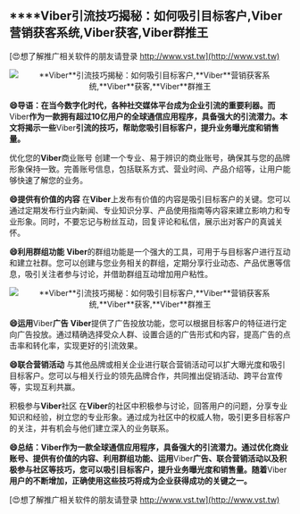 ## ****Viber**引流技巧揭秘：如何吸引目标客户,**Viber**营销获客系统,**Viber**获客,**Viber**群推王**

[😍想了解推广相关软件的朋友请登录 http://www.vst.tw](http://www.vst.tw)

 <center><img src="https://vst.tw/MP4/tuiguang/png/2.png" alt="**Viber**引流技巧揭秘：如何吸引目标客户,**Viber**营销获客系统,**Viber**获客,**Viber**群推王"></center>

**😄导语：在当今数字化时代，各种社交媒体平台成为企业引流的重要利器。而**Viber**作为一款拥有超过10亿用户的全球通信应用程序，具备强大的引流潜力。本文将揭示一些**Viber**引流的技巧，帮助您吸引目标客户，提升业务曝光度和销售量。**

优化您的**Viber**商业账号
创建一个专业、易于辨识的商业账号，确保其与您的品牌形象保持一致。完善账号信息，包括联系方式、营业时间、产品介绍等，让用户能够快速了解您的业务。

**😄提供有价值的内容**
在**Viber**上发布有价值的内容是吸引目标客户的关键。您可以通过定期发布行业内新闻、专业知识分享、产品使用指南等内容来建立影响力和专业形象。同时，不要忘记与粉丝互动，回复评论和私信，展示出对客户的真诚关怀。

**😄利用群组功能**
**Viber**的群组功能是一个强大的工具，可用于与目标客户进行互动和建立社群。您可以创建与您业务相关的群组，定期分享行业动态、产品优惠等信息，吸引关注者参与讨论，并借助群组互动增加用户粘性。

 <center><img src="https://vst.tw/MP4/tuiguang/png/7.png" alt="**Viber**引流技巧揭秘：如何吸引目标客户,**Viber**营销获客系统,**Viber**获客,**Viber**群推王"></center>

**😄运用**Viber**广告**
**Viber**提供了广告投放功能，您可以根据目标客户的特征进行定向广告投放。通过精确选择受众人群、设置合适的广告形式和内容，提高广告的点击率和转化率，实现更好的引流效果。

**😄联合营销活动**
与其他品牌或相关企业进行联合营销活动可以扩大曝光度和吸引目标客户。您可以与相关行业的领先品牌合作，共同推出促销活动、跨平台宣传等，实现互利共赢。

积极参与**Viber**社区
在**Viber**的社区中积极参与讨论，回答用户的问题，分享专业知识和经验，树立您的专业形象。通过成为社区中的权威人物，吸引更多目标客户的关注，并有机会与他们建立深入的业务联系。

**😄总结：**Viber**作为一款全球通信应用程序，具备强大的引流潜力。通过优化商业账号、提供有价值的内容、利用群组功能、运用**Viber**广告、联合营销活动以及积极参与社区等技巧，您可以吸引目标客户，提升业务曝光度和销售量。随着**Viber**用户的不断增加，正确使用这些技巧将成为企业获得成功的关键之一。**

[😍想了解推广相关软件的朋友请登录 http://www.vst.tw](http://www.vst.tw)




